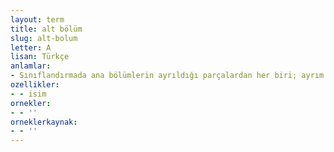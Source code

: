 ```yaml
---
layout: term
title: alt bölüm
slug: alt-bolum
letter: A
lisan: Türkçe
anlamlar:
- Sınıflandırmada ana bölümlerin ayrıldığı parçalardan her biri; ayrım
ozellikler:
- - isim
ornekler:
- - ''
orneklerkaynak:
- - ''
---
```

